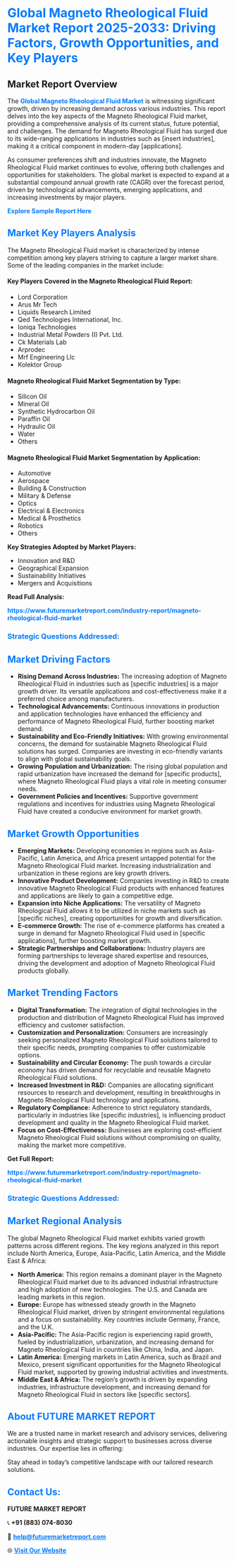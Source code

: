 <h1 style="color: #007BFF;">Global Magneto Rheological Fluid Market Report 2025-2033: Driving Factors, Growth Opportunities, and Key Players</h1>

<section id="overview">
<h2>Market Report Overview</h2>
<p>The <a href="https://www.futuremarketreport.com/industry-report/magneto-rheological-fluid-market" style="color: #007BFF; text-decoration: none;"><strong>Global Magneto Rheological Fluid Market</strong></a> is witnessing significant growth, driven by increasing demand across various industries. This report delves into the key aspects of the Magneto Rheological Fluid market, providing a comprehensive analysis of its current status, future potential, and challenges. The demand for Magneto Rheological Fluid has surged due to its wide-ranging applications in industries such as [insert industries], making it a critical component in modern-day [applications].</p>
<p>As consumer preferences shift and industries innovate, the Magneto Rheological Fluid market continues to evolve, offering both challenges and opportunities for stakeholders. The global market is expected to expand at a substantial compound annual growth rate (CAGR) over the forecast period, driven by technological advancements, emerging applications, and increasing investments by major players.</p>
</section>

<section id="overview">
<p><a href="https://www.futuremarketreport.com/request-sample/reportId=31584" style="color: #007BFF; text-decoration: none;"><strong>Explore Sample Report Here</strong></a></p>
</section>

<section id="key-players">
<h2 style="color: #007BFF;">Market Key Players Analysis</h2>
<p>The Magneto Rheological Fluid market is characterized by intense competition among key players striving to capture a larger market share. Some of the leading companies in the market include:</p>
<h4>Key Players Covered in the Magneto Rheological Fluid Report:</h4>
<ul><li>Lord Corporation</li><li>Arus Mr Tech</li><li>Liquids Research Limited</li><li>Qed Technologies International, Inc.</li><li>Ioniqa Technologies</li><li>Industrial Metal Powders (I) Pvt. Ltd.</li><li>Ck Materials Lab</li><li>Arprodec</li><li>Mrf Engineering Llc</li><li>Kolektor Group</li></ul>
<h4>Magneto Rheological Fluid Market Segmentation by Type:</h4>
<ul><li>Silicon Oil</li><li>Mineral Oil</li><li>Synthetic Hydrocarbon Oil</li><li>Paraffin Oil</li><li>Hydraulic Oil</li><li>Water</li><li>Others</li></ul>

<h4>Magneto Rheological Fluid Market Segmentation by Application:</h4>
<ul><li>Automotive</li><li>Aerospace</li><li>Building &amp; Construction</li><li>Military &amp; Defense</li><li>Optics</li><li>Electrical &amp; Electronics</li><li>Medical &amp; Prosthetics</li><li>Robotics</li><li>Others</li></ul>
<p><strong>Key Strategies Adopted by Market Players:</strong></p>
<ul>
<li>Innovation and R&D</li>
<li>Geographical Expansion</li>
<li>Sustainability Initiatives</li>
<li>Mergers and Acquisitions</li>
</ul>
</section>

<section>
<p><strong>Read Full Analysis: </strong></p><a href="https://www.futuremarketreport.com/industry-report/magneto-rheological-fluid-market" style="color: #007BFF; text-decoration: none;"><strong>https://www.futuremarketreport.com/industry-report/magneto-rheological-fluid-market</strong></a>
<h3 style="color: #007BFF;">Strategic Questions Addressed:</h3>
</section>

<section id="driving-factors">
<h2 style="color: #007BFF;">Market Driving Factors</h2>
<ul>
<li><strong>Rising Demand Across Industries:</strong> The increasing adoption of Magneto Rheological Fluid in industries such as [specific industries] is a major growth driver. Its versatile applications and cost-effectiveness make it a preferred choice among manufacturers.</li>
<li><strong>Technological Advancements:</strong> Continuous innovations in production and application technologies have enhanced the efficiency and performance of Magneto Rheological Fluid, further boosting market demand.</li>
<li><strong>Sustainability and Eco-Friendly Initiatives:</strong> With growing environmental concerns, the demand for sustainable Magneto Rheological Fluid solutions has surged. Companies are investing in eco-friendly variants to align with global sustainability goals.</li>
<li><strong>Growing Population and Urbanization:</strong> The rising global population and rapid urbanization have increased the demand for [specific products], where Magneto Rheological Fluid plays a vital role in meeting consumer needs.</li>
<li><strong>Government Policies and Incentives:</strong> Supportive government regulations and incentives for industries using Magneto Rheological Fluid have created a conducive environment for market growth.</li>
</ul>
</section>

<section id="growth-opportunities">
<h2 style="color: #007BFF;">Market Growth Opportunities</h2>
<ul>
<li><strong>Emerging Markets:</strong> Developing economies in regions such as Asia-Pacific, Latin America, and Africa present untapped potential for the Magneto Rheological Fluid market. Increasing industrialization and urbanization in these regions are key growth drivers.</li>
<li><strong>Innovative Product Development:</strong> Companies investing in R&D to create innovative Magneto Rheological Fluid products with enhanced features and applications are likely to gain a competitive edge.</li>
<li><strong>Expansion into Niche Applications:</strong> The versatility of Magneto Rheological Fluid allows it to be utilized in niche markets such as [specific niches], creating opportunities for growth and diversification.</li>
<li><strong>E-commerce Growth:</strong> The rise of e-commerce platforms has created a surge in demand for Magneto Rheological Fluid used in [specific applications], further boosting market growth.</li>
<li><strong>Strategic Partnerships and Collaborations:</strong> Industry players are forming partnerships to leverage shared expertise and resources, driving the development and adoption of Magneto Rheological Fluid products globally.</li>
</ul>
</section>

<section id="trending-factors">
<h2 style="color: #007BFF;">Market Trending Factors</h2>
<ul>
<li><strong>Digital Transformation:</strong> The integration of digital technologies in the production and distribution of Magneto Rheological Fluid has improved efficiency and customer satisfaction.</li>
<li><strong>Customization and Personalization:</strong> Consumers are increasingly seeking personalized Magneto Rheological Fluid solutions tailored to their specific needs, prompting companies to offer customizable options.</li>
<li><strong>Sustainability and Circular Economy:</strong> The push towards a circular economy has driven demand for recyclable and reusable Magneto Rheological Fluid solutions.</li>
<li><strong>Increased Investment in R&D:</strong> Companies are allocating significant resources to research and development, resulting in breakthroughs in Magneto Rheological Fluid technology and applications.</li>
<li><strong>Regulatory Compliance:</strong> Adherence to strict regulatory standards, particularly in industries like [specific industries], is influencing product development and quality in the Magneto Rheological Fluid market.</li>
<li><strong>Focus on Cost-Effectiveness:</strong> Businesses are exploring cost-efficient Magneto Rheological Fluid solutions without compromising on quality, making the market more competitive.</li>
</ul>
</section>

<section>
<p><strong>Get Full Report: </strong></p><a href="https://www.futuremarketreport.com/industry-report/magneto-rheological-fluid-market" style="color: #007BFF; text-decoration: none;"><strong>https://www.futuremarketreport.com/industry-report/magneto-rheological-fluid-market</strong></a>
<h3 style="color: #007BFF;">Strategic Questions Addressed:</h3>
</section>


<section id="regional-analysis">
<h2 style="color: #007BFF;">Market Regional Analysis</h2>
<p>The global Magneto Rheological Fluid market exhibits varied growth patterns across different regions. The key regions analyzed in this report include North America, Europe, Asia-Pacific, Latin America, and the Middle East & Africa:</p>
<ul>
<li><strong>North America:</strong> This region remains a dominant player in the Magneto Rheological Fluid market due to its advanced industrial infrastructure and high adoption of new technologies. The U.S. and Canada are leading markets in this region.</li>
<li><strong>Europe:</strong> Europe has witnessed steady growth in the Magneto Rheological Fluid market, driven by stringent environmental regulations and a focus on sustainability. Key countries include Germany, France, and the U.K.</li>
<li><strong>Asia-Pacific:</strong> The Asia-Pacific region is experiencing rapid growth, fueled by industrialization, urbanization, and increasing demand for Magneto Rheological Fluid in countries like China, India, and Japan.</li>
<li><strong>Latin America:</strong> Emerging markets in Latin America, such as Brazil and Mexico, present significant opportunities for the Magneto Rheological Fluid market, supported by growing industrial activities and investments.</li>
<li><strong>Middle East & Africa:</strong> The region’s growth is driven by expanding industries, infrastructure development, and increasing demand for Magneto Rheological Fluid in sectors like [specific sectors].</li>
</ul>
</section>

<footer>
<h2 style="color: #007BFF;">About FUTURE MARKET REPORT</h2>
<p>We are a trusted name in market research and advisory services, delivering actionable insights and strategic support to businesses across diverse industries. Our expertise lies in offering:</p>

<p>Stay ahead in today’s competitive landscape with our tailored research solutions.</p>

<h2 style="color: #007BFF;">Contact Us:</h2>
<p><strong>FUTURE MARKET REPORT</strong></p>
<p>📞 <strong>+91 (883) 074-8030</strong></p>
<p>📧 <strong><a href="mailto:help@futuremarketreport.com" style="color: #007BFF;">help@futuremarketreport.com</a></strong></p>
<p>🌐 <strong><a href="https://www.futuremarketreport.com/" style="color: #007BFF;">Visit Our Website</a></strong></p>
</footer>